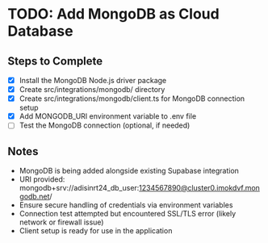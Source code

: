 # TODO: Add MongoDB as Cloud Database

## Steps to Complete
- [x] Install the MongoDB Node.js driver package
- [x] Create src/integrations/mongodb/ directory
- [x] Create src/integrations/mongodb/client.ts for MongoDB connection setup
- [x] Add MONGODB_URI environment variable to .env file
- [ ] Test the MongoDB connection (optional, if needed)

## Notes
- MongoDB is being added alongside existing Supabase integration
- URI provided: mongodb+srv://adisinrt24_db_user:1234567890@cluster0.imokdvf.mongodb.net/
- Ensure secure handling of credentials via environment variables
- Connection test attempted but encountered SSL/TLS error (likely network or firewall issue)
- Client setup is ready for use in the application
